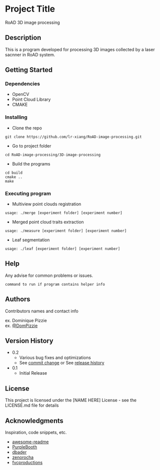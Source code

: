 # Project Title

RoAD 3D image processing

## Description

This is a program developed for processing 3D images collected by a laser sacnner in RoAD system. 

## Getting Started

### Dependencies

* OpenCV
* Point Cloud Library
* CMAKE

### Installing

* Clone the repo
```
git clone https://github.com/lr-xiang/RoAD-image-processing.git
```

* Go to project folder
```
cd RoAD-image-processing/3D-image-processing
```
* Build the programs
```
cd build
cmake ..
make
```

### Executing program

* Multiview point clouds registration
```
usage: ./merge [experiment folder] [experiment number]
```

* Merged point cloud traits extraction
```
usage: ./measure [experiment folder] [experiment number]
```

* Leaf segmentation
```
usage: ./leaf [experiment folder] [experiment number]
```

## Help

Any advise for common problems or issues.
```
command to run if program contains helper info
```

## Authors

Contributors names and contact info

ex. Dominique Pizzie  
ex. [@DomPizzie](https://twitter.com/dompizzie)

## Version History

* 0.2
    * Various bug fixes and optimizations
    * See [commit change]() or See [release history]()
* 0.1
    * Initial Release

## License

This project is licensed under the [NAME HERE] License - see the LICENSE.md file for details

## Acknowledgments

Inspiration, code snippets, etc.
* [awesome-readme](https://github.com/matiassingers/awesome-readme)
* [PurpleBooth](https://gist.github.com/PurpleBooth/109311bb0361f32d87a2)
* [dbader](https://github.com/dbader/readme-template)
* [zenorocha](https://gist.github.com/zenorocha/4526327)
* [fvcproductions](https://gist.github.com/fvcproductions/1bfc2d4aecb01a834b46)
